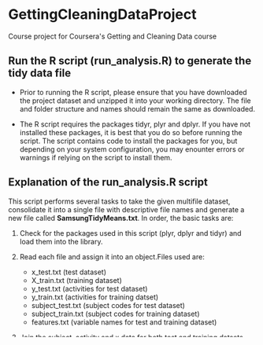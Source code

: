 # GettingCleaningDataProject

Course project for Coursera's Getting and Cleaning Data course

## Run the R script (run_analysis.R) to generate the tidy data file

* Prior to running the R script, please ensure that you have downloaded the project dataset and unzipped it into your working directory. The file and folder structure and names should remain the same as downloaded.   
    
* The R script requires the packages tidyr, plyr and dplyr. If you have not installed these packages, it is best that you do so before running the script. The script contains code to install the packages for you, but depending on your system configuration, you may enounter errors or warnings if relying on the script to install them.       
    
## Explanation of the run_analysis.R script

This script performs several tasks to take the given multifile dataset, consolidate it into a single file with descriptive file names and generate a new file called **SamsungTidyMeans.txt**. In order, the basic tasks are:


1. Check for the packages used in this script (plyr, dplyr and tidyr) and load them into the library. 

2. Read each file and assign it into an object.Files used are:      
    *   x_test.txt (test dataset)  
    *   X_train.txt (training dataset)  
    *   y_test.txt (activities for test dataset)  
    *   y_train.txt (activities for training datset)  
    *   subject_test.txt (subject codes for test dataset)  
    *   subject_train.txt (subject codes for training dataset)  
    *   features.txt (variable names for test and training dataset)  

3. Join the subject, activity and x data for both test and training datsets and then combine into one dataframe.  

4. Label the combined dataset with unique variable name following those decribed in the **features.txt** file.  

5. Remove extraenous objects from memory. 

6. Rename activity codes to descriptive activity names as described in the **activity_labels.txt** file.  

7. Fix descriptive variable names. This code conducts a series of subtitutions to a) clean the file names from errors present in the original file b) expand the abbreviations and c) separate the 5 main descriptor types with dots (see more on this below)

8. Group by subject and activity and compute the means for each value using the group_by and summarise functions.  

9. Write the complete tidy dataset to a text file in the working directory and add it to the viewer.


## The tidy data file
The output file, **SamsungTidyMeans.txt** is written to the working directory. It can be read back into R using the following code:

> samsungmeans<-read.table("SamsungTidyMeans.txt", header=TRUE)

And viewed in the preview window using: 

> View(samsungmeans)

This file is presented in the **wide format** (one of the two options for the project) and has 180 observations of 68 variables.

## Choice of descriptive variable names

The course project required that we "appropriately labels the data set with descriptive variable names" but the meaning of this could be interpreted in many ways. Material presented in the class suggested that variable names should be lower case, written out rather than abbreviated, and not separated by special characters such as dots, underscores or dashes. However, variable names in this project are very complex and following the guidelines 'as is' resulted in variable names that were difficult to read. Because of this I decided to go with descriptors separated by dots (.) to increase the readability of the names. 

Separating variable names by periods is the preferred method recommended by [**Google's R Style Guide**](https://google-styleguide.googlecode.com/svn/trunk/Rguide.xml). This method is fairly common; over 80% of parameter names on CRAN were found to be using period separated names (Baath 2012*). 

Baath, R. 2012. The State of Naming Conventions in R. The R Journal 4(2): 74:75.


